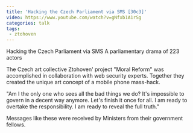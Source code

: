 ```yaml
---
title: 'Hacking the Czech Parliament via SMS [30c3]'
video: https://www.youtube.com/watch?v=gNfxb1A1rSg
categories: talk
tags:
 - ztohoven
---
```


Hacking the Czech Parliament via SMS
A parliamentary drama of 223 actors

The Czech art collective Ztohoven' project "Moral Reform" was
accomplished in collaboration with web security experts. Together they
created the unique art concept of a mobile phone mass-hack.

"Am I the only one who sees all the bad things we do? It's impossible to
govern in a decent way anymore. Let's finish it once for all. I am ready
to overtake the responsibility. I am ready to reveal the full truth."

Messages like these were received by Ministers from their government
fellows.

